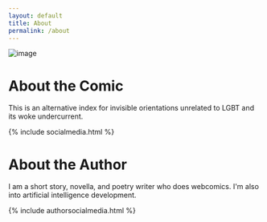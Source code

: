 ```yaml
---
layout: default
title: About
permalink: /about
---
```

![image](https://raw.githubusercontent.com/LWFlouisa/UploadedFairy/main/images/sewnonhead.jpg)

# About the Comic

This is an alternative index for invisible orientations unrelated to LGBT and its woke undercurrent.

{% include socialmedia.html %}

# About the Author

I am a short story, novella, and poetry writer who does webcomics. I'm also into artificial intelligence development.

{% include authorsocialmedia.html %}
